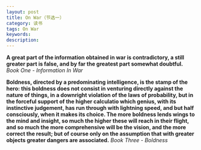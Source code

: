 ```yaml
---
layout: post
title: On War（节选一）
category: 读书
tags: On War
keywords: 
description: 
---
```


__A great part of the information obtained in war is contradictory, a still greater part is false, and by far the greatest part somewhat doubtful.__
*Book One - Information In War*

__Boldness, directed by a predominating intelligence, is the stamp of the hero: this boldness does not consist in venturing directly against the nature of things, in a downright violation of the laws of probability, but in the forceful support of the higher calculatio which genius, with its instinctive judgement, has run through with lightning speed, and but half consciously, when it makes its choice. 
The more boldness lends wings to the mind and insight, so much the higher these will reach in their flight, and so much the more comprehensive will be the vision, and the more correct the result; but of course only on the assumption that with greater objects greater dangers are associated.__
*Book Three - Boldness*
